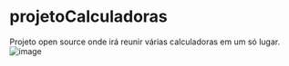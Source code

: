 # projetoCalculadoras
Projeto open source onde irá reunir várias calculadoras em um só lugar.
![image](https://user-images.githubusercontent.com/95364468/218752961-ac1cd4d3-8215-4983-ae14-0a4489598ca6.png)

